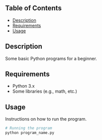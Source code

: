 ## Table of Contents

- [Description](#description)
- [Requirements](#requirements)
- [Usage](#usage)

## Description

Some basic Python programs for a beginner.

## Requirements

- Python 3.x
- Some libraries (e.g., math, etc.)

## Usage

Instructions on how to run the program.

```sh
# Running the program
python program_name.py
